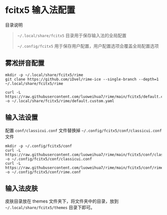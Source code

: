 # fcitx5 输入法配置

目录说明

> `~/.local/share/fcitx5` 目录用于保存输入法的全局配置
>
> `~/.config/fcitx5` 用于保存用户配置，用户配置选项会覆盖全局配置选项

## 雾凇拼音配置

```shell
mkdir -p ~/.local/share/fcitx5/rime
git clone https://github.com/iDvel/rime-ice --single-branch --depth=1 ~/.local/share/fcitx5/rime

curl -L https://raw.githubusercontent.com/luoweihua7/rime/main/fcitx5/default.custom.yaml -o ~/.local/share/fcitx5/rime/default.custom.yaml
```

## 输入法设置

配置 `conf/classicui.conf` 文件替换掉 `~/.config/fcitx5/conf/classicui.conf` 文件

```shell
mkdir -p ~/.config/fcitx5/conf
curl -L https://raw.githubusercontent.com/luoweihua7/rime/main/fcitx5/conf/classicui.conf -o ~/.config/fcitx5/conf/classicui.conf
curl -L https://raw.githubusercontent.com/luoweihua7/rime/main/fcitx5/conf/rime.conf -o ~/.config/fcitx5/conf/rime.conf
```

## 输入法皮肤

皮肤目录放在 themes 文件夹下，将文件夹中的目录，放到 `~/.local/share/fcitx5/themes` 目录下即可。
